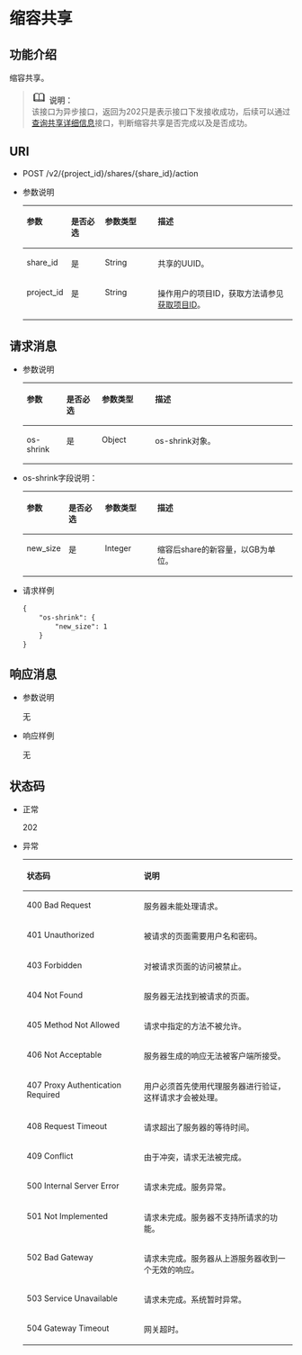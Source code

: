 # 缩容共享<a name="sfs_02_0035"></a>

## 功能介绍<a name="s33bdca688810484fbd276da8f2b74e1f"></a>

缩容共享。

>![](public_sys-resources/icon-note.gif) **说明：**   
>该接口为异步接口，返回为202只是表示接口下发接收成功，后续可以通过[查询共享详细信息](查询共享详细信息.md)接口，判断缩容共享是否完成以及是否成功。  

## URI<a name="s296c37d90ca2445280a080298971565a"></a>

-   POST /v2/\{project\_id\}/shares/\{share\_id\}/action
-   参数说明

    <a name="zh-cn_topic_0076901183_table45911036"></a>
    <table><thead align="left"><tr id="zh-cn_topic_0076901183_row36188385"><th class="cellrowborder" valign="top" width="14.799999999999999%" id="mcps1.1.5.1.1"><p id="p17124101410431"><a name="p17124101410431"></a><a name="p17124101410431"></a>参数</p>
    </th>
    <th class="cellrowborder" valign="top" width="12.73%" id="mcps1.1.5.1.2"><p id="p1612415146430"><a name="p1612415146430"></a><a name="p1612415146430"></a>是否必选</p>
    </th>
    <th class="cellrowborder" valign="top" width="19.88%" id="mcps1.1.5.1.3"><p id="p312416148432"><a name="p312416148432"></a><a name="p312416148432"></a>参数类型</p>
    </th>
    <th class="cellrowborder" valign="top" width="52.59%" id="mcps1.1.5.1.4"><p id="p3124181464318"><a name="p3124181464318"></a><a name="p3124181464318"></a>描述</p>
    </th>
    </tr>
    </thead>
    <tbody><tr id="zh-cn_topic_0076901183_row33273344"><td class="cellrowborder" valign="top" width="14.799999999999999%" headers="mcps1.1.5.1.1 "><p id="zh-cn_topic_0076901183_p642732921719"><a name="zh-cn_topic_0076901183_p642732921719"></a><a name="zh-cn_topic_0076901183_p642732921719"></a>share_id</p>
    </td>
    <td class="cellrowborder" valign="top" width="12.73%" headers="mcps1.1.5.1.2 "><p id="a9ec20f066b3544f58d94c3e9748815a6"><a name="a9ec20f066b3544f58d94c3e9748815a6"></a><a name="a9ec20f066b3544f58d94c3e9748815a6"></a>是</p>
    </td>
    <td class="cellrowborder" valign="top" width="19.88%" headers="mcps1.1.5.1.3 "><p id="a5f88253ef9744bfcbf324e9e4c9ffa30"><a name="a5f88253ef9744bfcbf324e9e4c9ffa30"></a><a name="a5f88253ef9744bfcbf324e9e4c9ffa30"></a>String</p>
    </td>
    <td class="cellrowborder" valign="top" width="52.59%" headers="mcps1.1.5.1.4 "><p id="a1311aca9574a46989c203ecbc3aadd10"><a name="a1311aca9574a46989c203ecbc3aadd10"></a><a name="a1311aca9574a46989c203ecbc3aadd10"></a><span>共享的UUID。</span></p>
    </td>
    </tr>
    <tr id="zh-cn_topic_0076901183_row60643168"><td class="cellrowborder" valign="top" width="14.799999999999999%" headers="mcps1.1.5.1.1 "><p id="zh-cn_topic_0076901183_p502797541719"><a name="zh-cn_topic_0076901183_p502797541719"></a><a name="zh-cn_topic_0076901183_p502797541719"></a>project_id</p>
    </td>
    <td class="cellrowborder" valign="top" width="12.73%" headers="mcps1.1.5.1.2 "><p id="aab705787a2274508a09104ba59cb5901"><a name="aab705787a2274508a09104ba59cb5901"></a><a name="aab705787a2274508a09104ba59cb5901"></a>是</p>
    </td>
    <td class="cellrowborder" valign="top" width="19.88%" headers="mcps1.1.5.1.3 "><p id="ac30571b6991542e5934d578a18801382"><a name="ac30571b6991542e5934d578a18801382"></a><a name="ac30571b6991542e5934d578a18801382"></a>String</p>
    </td>
    <td class="cellrowborder" valign="top" width="52.59%" headers="mcps1.1.5.1.4 "><p id="a06f18709bc764f818dedfef3939d8c11"><a name="a06f18709bc764f818dedfef3939d8c11"></a><a name="a06f18709bc764f818dedfef3939d8c11"></a>操作用户的项目ID，获取方法请参见<a href="获取项目ID.md">获取项目ID</a>。</p>
    </td>
    </tr>
    </tbody>
    </table>


## 请求消息<a name="sda74a7c5f3a04e60afb288b1d8944df3"></a>

-   参数说明

    <a name="zh-cn_topic_0076901183_table64295127"></a>
    <table><thead align="left"><tr id="zh-cn_topic_0076901183_row64026895"><th class="cellrowborder" valign="top" width="14.71%" id="mcps1.1.5.1.1"><p id="p1939171172517"><a name="p1939171172517"></a><a name="p1939171172517"></a>参数</p>
    </th>
    <th class="cellrowborder" valign="top" width="13.13%" id="mcps1.1.5.1.2"><p id="p10391181122515"><a name="p10391181122515"></a><a name="p10391181122515"></a>是否必选</p>
    </th>
    <th class="cellrowborder" valign="top" width="19.73%" id="mcps1.1.5.1.3"><p id="p739151172513"><a name="p739151172513"></a><a name="p739151172513"></a>参数类型</p>
    </th>
    <th class="cellrowborder" valign="top" width="52.43%" id="mcps1.1.5.1.4"><p id="p9391121117255"><a name="p9391121117255"></a><a name="p9391121117255"></a>描述</p>
    </th>
    </tr>
    </thead>
    <tbody><tr id="zh-cn_topic_0076901183_row39641102"><td class="cellrowborder" valign="top" width="14.71%" headers="mcps1.1.5.1.1 "><p id="zh-cn_topic_0076901183_p56812682"><a name="zh-cn_topic_0076901183_p56812682"></a><a name="zh-cn_topic_0076901183_p56812682"></a>os-shrink</p>
    </td>
    <td class="cellrowborder" valign="top" width="13.13%" headers="mcps1.1.5.1.2 "><p id="a306f65b61c814e3cad969c311ae42bc1"><a name="a306f65b61c814e3cad969c311ae42bc1"></a><a name="a306f65b61c814e3cad969c311ae42bc1"></a>是</p>
    </td>
    <td class="cellrowborder" valign="top" width="19.73%" headers="mcps1.1.5.1.3 "><p id="a15e2f47dfa30434ab4553c8c6916b4b7"><a name="a15e2f47dfa30434ab4553c8c6916b4b7"></a><a name="a15e2f47dfa30434ab4553c8c6916b4b7"></a>Object</p>
    </td>
    <td class="cellrowborder" valign="top" width="52.43%" headers="mcps1.1.5.1.4 "><p id="zh-cn_topic_0076901183_p44136375"><a name="zh-cn_topic_0076901183_p44136375"></a><a name="zh-cn_topic_0076901183_p44136375"></a>os-shrink对象。</p>
    </td>
    </tr>
    </tbody>
    </table>

-   os-shrink字段说明：

    <a name="zh-cn_topic_0076901183_table18276642"></a>
    <table><thead align="left"><tr id="zh-cn_topic_0076901183_row4957353"><th class="cellrowborder" valign="top" width="14.23%" id="mcps1.1.5.1.1"><p id="p1996851472518"><a name="p1996851472518"></a><a name="p1996851472518"></a>参数</p>
    </th>
    <th class="cellrowborder" valign="top" width="13.669999999999998%" id="mcps1.1.5.1.2"><p id="p496871418257"><a name="p496871418257"></a><a name="p496871418257"></a>是否必选</p>
    </th>
    <th class="cellrowborder" valign="top" width="19.55%" id="mcps1.1.5.1.3"><p id="p12968714102512"><a name="p12968714102512"></a><a name="p12968714102512"></a>参数类型</p>
    </th>
    <th class="cellrowborder" valign="top" width="52.55%" id="mcps1.1.5.1.4"><p id="p1296819149257"><a name="p1296819149257"></a><a name="p1296819149257"></a>描述</p>
    </th>
    </tr>
    </thead>
    <tbody><tr id="zh-cn_topic_0076901183_row8849323"><td class="cellrowborder" valign="top" width="14.23%" headers="mcps1.1.5.1.1 "><p id="a004f5fed487d42468a2d8a0168fb29cb"><a name="a004f5fed487d42468a2d8a0168fb29cb"></a><a name="a004f5fed487d42468a2d8a0168fb29cb"></a>new_size</p>
    </td>
    <td class="cellrowborder" valign="top" width="13.669999999999998%" headers="mcps1.1.5.1.2 "><p id="a56d7fffc1ee64c20a0da617bcc9b01e7"><a name="a56d7fffc1ee64c20a0da617bcc9b01e7"></a><a name="a56d7fffc1ee64c20a0da617bcc9b01e7"></a>是</p>
    </td>
    <td class="cellrowborder" valign="top" width="19.55%" headers="mcps1.1.5.1.3 "><p id="a775819df804f4f70b6e19a2168d6bb29"><a name="a775819df804f4f70b6e19a2168d6bb29"></a><a name="a775819df804f4f70b6e19a2168d6bb29"></a>Integer</p>
    </td>
    <td class="cellrowborder" valign="top" width="52.55%" headers="mcps1.1.5.1.4 "><p id="a7446186d1e584e739f3756fe4839ce93"><a name="a7446186d1e584e739f3756fe4839ce93"></a><a name="a7446186d1e584e739f3756fe4839ce93"></a>缩容后share的新容量，以GB为单位。</p>
    </td>
    </tr>
    </tbody>
    </table>


-   请求样例

    ```
    {
        "os-shrink": {
            "new_size": 1
        }
    }
    ```


## 响应消息<a name="sc7abb610536242c4b1c4b3c9bc3a698b"></a>

-   参数说明

    无


-   响应样例

    无


## 状态码<a name="sf0c6d6a79e744278acab17a058623890"></a>

-   正常

    202

-   异常

    <a name="zh-cn_topic_0076901183_table59073500"></a>
    <table><thead align="left"><tr id="zh-cn_topic_0076901183_row46587076"><th class="cellrowborder" valign="top" width="43.43%" id="mcps1.1.3.1.1"><p id="zh-cn_topic_0076901183_p15456783"><a name="zh-cn_topic_0076901183_p15456783"></a><a name="zh-cn_topic_0076901183_p15456783"></a>状态码</p>
    </th>
    <th class="cellrowborder" valign="top" width="56.57%" id="mcps1.1.3.1.2"><p id="zh-cn_topic_0076901183_p44039915"><a name="zh-cn_topic_0076901183_p44039915"></a><a name="zh-cn_topic_0076901183_p44039915"></a>说明</p>
    </th>
    </tr>
    </thead>
    <tbody><tr id="zh-cn_topic_0076901183_row10463359"><td class="cellrowborder" valign="top" width="43.43%" headers="mcps1.1.3.1.1 "><p id="zh-cn_topic_0076901183_p42225780"><a name="zh-cn_topic_0076901183_p42225780"></a><a name="zh-cn_topic_0076901183_p42225780"></a>400 Bad Request</p>
    </td>
    <td class="cellrowborder" valign="top" width="56.57%" headers="mcps1.1.3.1.2 "><p id="zh-cn_topic_0076901183_p64845042"><a name="zh-cn_topic_0076901183_p64845042"></a><a name="zh-cn_topic_0076901183_p64845042"></a>服务器未能处理请求。</p>
    </td>
    </tr>
    <tr id="zh-cn_topic_0076901183_row46734467"><td class="cellrowborder" valign="top" width="43.43%" headers="mcps1.1.3.1.1 "><p id="zh-cn_topic_0076901183_p27395488"><a name="zh-cn_topic_0076901183_p27395488"></a><a name="zh-cn_topic_0076901183_p27395488"></a>401 Unauthorized</p>
    </td>
    <td class="cellrowborder" valign="top" width="56.57%" headers="mcps1.1.3.1.2 "><p id="zh-cn_topic_0076901183_p4442074"><a name="zh-cn_topic_0076901183_p4442074"></a><a name="zh-cn_topic_0076901183_p4442074"></a>被请求的页面需要用户名和密码。</p>
    </td>
    </tr>
    <tr id="zh-cn_topic_0076901183_row39978669"><td class="cellrowborder" valign="top" width="43.43%" headers="mcps1.1.3.1.1 "><p id="zh-cn_topic_0076901183_p17046748"><a name="zh-cn_topic_0076901183_p17046748"></a><a name="zh-cn_topic_0076901183_p17046748"></a>403 Forbidden</p>
    </td>
    <td class="cellrowborder" valign="top" width="56.57%" headers="mcps1.1.3.1.2 "><p id="zh-cn_topic_0076901183_p38609372"><a name="zh-cn_topic_0076901183_p38609372"></a><a name="zh-cn_topic_0076901183_p38609372"></a>对被请求页面的访问被禁止。</p>
    </td>
    </tr>
    <tr id="zh-cn_topic_0076901183_row11940034"><td class="cellrowborder" valign="top" width="43.43%" headers="mcps1.1.3.1.1 "><p id="zh-cn_topic_0076901183_p27618686"><a name="zh-cn_topic_0076901183_p27618686"></a><a name="zh-cn_topic_0076901183_p27618686"></a>404 Not Found</p>
    </td>
    <td class="cellrowborder" valign="top" width="56.57%" headers="mcps1.1.3.1.2 "><p id="zh-cn_topic_0076901183_p22521054"><a name="zh-cn_topic_0076901183_p22521054"></a><a name="zh-cn_topic_0076901183_p22521054"></a>服务器无法找到被请求的页面。</p>
    </td>
    </tr>
    <tr id="zh-cn_topic_0076901183_row1362895"><td class="cellrowborder" valign="top" width="43.43%" headers="mcps1.1.3.1.1 "><p id="zh-cn_topic_0076901183_p43285665"><a name="zh-cn_topic_0076901183_p43285665"></a><a name="zh-cn_topic_0076901183_p43285665"></a>405 Method Not Allowed</p>
    </td>
    <td class="cellrowborder" valign="top" width="56.57%" headers="mcps1.1.3.1.2 "><p id="zh-cn_topic_0076901183_p16477963"><a name="zh-cn_topic_0076901183_p16477963"></a><a name="zh-cn_topic_0076901183_p16477963"></a>请求中指定的方法不被允许。</p>
    </td>
    </tr>
    <tr id="zh-cn_topic_0076901183_row14083945"><td class="cellrowborder" valign="top" width="43.43%" headers="mcps1.1.3.1.1 "><p id="zh-cn_topic_0076901183_p67057771"><a name="zh-cn_topic_0076901183_p67057771"></a><a name="zh-cn_topic_0076901183_p67057771"></a>406 Not Acceptable</p>
    </td>
    <td class="cellrowborder" valign="top" width="56.57%" headers="mcps1.1.3.1.2 "><p id="zh-cn_topic_0076901183_p62970394"><a name="zh-cn_topic_0076901183_p62970394"></a><a name="zh-cn_topic_0076901183_p62970394"></a>服务器生成的响应无法被客户端所接受。</p>
    </td>
    </tr>
    <tr id="zh-cn_topic_0076901183_row29862637"><td class="cellrowborder" valign="top" width="43.43%" headers="mcps1.1.3.1.1 "><p id="zh-cn_topic_0076901183_p2954570"><a name="zh-cn_topic_0076901183_p2954570"></a><a name="zh-cn_topic_0076901183_p2954570"></a>407 Proxy Authentication Required</p>
    </td>
    <td class="cellrowborder" valign="top" width="56.57%" headers="mcps1.1.3.1.2 "><p id="zh-cn_topic_0076901183_p37993607"><a name="zh-cn_topic_0076901183_p37993607"></a><a name="zh-cn_topic_0076901183_p37993607"></a>用户必须首先使用代理服务器进行验证，这样请求才会被处理。</p>
    </td>
    </tr>
    <tr id="zh-cn_topic_0076901183_row6398145"><td class="cellrowborder" valign="top" width="43.43%" headers="mcps1.1.3.1.1 "><p id="zh-cn_topic_0076901183_p48487730"><a name="zh-cn_topic_0076901183_p48487730"></a><a name="zh-cn_topic_0076901183_p48487730"></a>408 Request Timeout</p>
    </td>
    <td class="cellrowborder" valign="top" width="56.57%" headers="mcps1.1.3.1.2 "><p id="zh-cn_topic_0076901183_p35192023"><a name="zh-cn_topic_0076901183_p35192023"></a><a name="zh-cn_topic_0076901183_p35192023"></a>请求超出了服务器的等待时间。</p>
    </td>
    </tr>
    <tr id="zh-cn_topic_0076901183_row48292752"><td class="cellrowborder" valign="top" width="43.43%" headers="mcps1.1.3.1.1 "><p id="zh-cn_topic_0076901183_p19398879"><a name="zh-cn_topic_0076901183_p19398879"></a><a name="zh-cn_topic_0076901183_p19398879"></a>409 Conflict</p>
    </td>
    <td class="cellrowborder" valign="top" width="56.57%" headers="mcps1.1.3.1.2 "><p id="zh-cn_topic_0076901183_p27805399"><a name="zh-cn_topic_0076901183_p27805399"></a><a name="zh-cn_topic_0076901183_p27805399"></a>由于冲突，请求无法被完成。</p>
    </td>
    </tr>
    <tr id="zh-cn_topic_0076901183_row48922001"><td class="cellrowborder" valign="top" width="43.43%" headers="mcps1.1.3.1.1 "><p id="zh-cn_topic_0076901183_p3259160"><a name="zh-cn_topic_0076901183_p3259160"></a><a name="zh-cn_topic_0076901183_p3259160"></a>500 Internal Server Error</p>
    </td>
    <td class="cellrowborder" valign="top" width="56.57%" headers="mcps1.1.3.1.2 "><p id="zh-cn_topic_0076901183_p62665436"><a name="zh-cn_topic_0076901183_p62665436"></a><a name="zh-cn_topic_0076901183_p62665436"></a>请求未完成。服务异常。</p>
    </td>
    </tr>
    <tr id="zh-cn_topic_0076901183_row27118016"><td class="cellrowborder" valign="top" width="43.43%" headers="mcps1.1.3.1.1 "><p id="zh-cn_topic_0076901183_p49075689"><a name="zh-cn_topic_0076901183_p49075689"></a><a name="zh-cn_topic_0076901183_p49075689"></a>501 Not Implemented</p>
    </td>
    <td class="cellrowborder" valign="top" width="56.57%" headers="mcps1.1.3.1.2 "><p id="zh-cn_topic_0076901183_p15707907"><a name="zh-cn_topic_0076901183_p15707907"></a><a name="zh-cn_topic_0076901183_p15707907"></a>请求未完成。服务器不支持所请求的功能。</p>
    </td>
    </tr>
    <tr id="zh-cn_topic_0076901183_row7153442"><td class="cellrowborder" valign="top" width="43.43%" headers="mcps1.1.3.1.1 "><p id="zh-cn_topic_0076901183_p42557928"><a name="zh-cn_topic_0076901183_p42557928"></a><a name="zh-cn_topic_0076901183_p42557928"></a>502 Bad Gateway</p>
    </td>
    <td class="cellrowborder" valign="top" width="56.57%" headers="mcps1.1.3.1.2 "><p id="zh-cn_topic_0076901183_p24640114"><a name="zh-cn_topic_0076901183_p24640114"></a><a name="zh-cn_topic_0076901183_p24640114"></a>请求未完成。服务器从上游服务器收到一个无效的响应。</p>
    </td>
    </tr>
    <tr id="zh-cn_topic_0076901183_row20434436"><td class="cellrowborder" valign="top" width="43.43%" headers="mcps1.1.3.1.1 "><p id="zh-cn_topic_0076901183_p44576624"><a name="zh-cn_topic_0076901183_p44576624"></a><a name="zh-cn_topic_0076901183_p44576624"></a>503 Service Unavailable</p>
    </td>
    <td class="cellrowborder" valign="top" width="56.57%" headers="mcps1.1.3.1.2 "><p id="zh-cn_topic_0076901183_p53936788"><a name="zh-cn_topic_0076901183_p53936788"></a><a name="zh-cn_topic_0076901183_p53936788"></a>请求未完成。系统暂时异常。</p>
    </td>
    </tr>
    <tr id="zh-cn_topic_0076901183_row15669051"><td class="cellrowborder" valign="top" width="43.43%" headers="mcps1.1.3.1.1 "><p id="zh-cn_topic_0076901183_p61233639"><a name="zh-cn_topic_0076901183_p61233639"></a><a name="zh-cn_topic_0076901183_p61233639"></a>504 Gateway Timeout</p>
    </td>
    <td class="cellrowborder" valign="top" width="56.57%" headers="mcps1.1.3.1.2 "><p id="zh-cn_topic_0076901183_p60977760"><a name="zh-cn_topic_0076901183_p60977760"></a><a name="zh-cn_topic_0076901183_p60977760"></a>网关超时。</p>
    </td>
    </tr>
    </tbody>
    </table>


